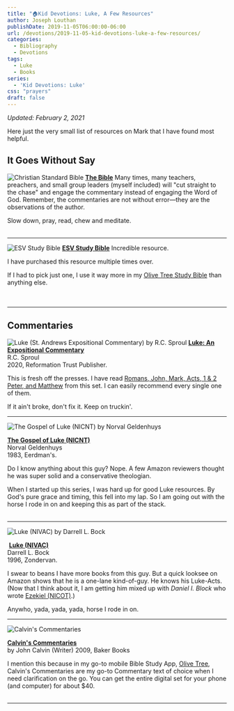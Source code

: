 ```yaml
---
title: "🏠Kid Devotions: Luke, A Few Resources"
author: Joseph Louthan
publishDate: 2019-11-05T06:00:00-06:00
url: /devotions/2019-11-05-kid-devotions-luke-a-few-resources/
categories:
  - Bibliography
  - Devotions
tags:
  - Luke
  - Books
series:
  - 'Kid Devotions: Luke'
css: "prayers"
draft: false
---
```

_Updated: February 2, 2021_

Here just the very small list of resources on Mark that I have found most helpful.

## It Goes Without Say

![Christian Standard Bible](https://ws-na.amazon-adsystem.com/widgets/q?_encoding=UTF8&ASIN=1535917156&Format=_SL250_&ID=AsinImage&MarketPlace=US&ServiceVersion=20070822&WS=1&tag=theologicus-20&language=en_US)
[**The Bible**](https://www.amazon.com/CSB-Outreach-Bible-Bibles-Holman/dp/1535917156?crid=1X4PIPYH6DDM1&dchild=1&keywords=csb+bible&qid=1619795755&sprefix=CSB+%2Caps%2C197&sr=8-4&linkCode=li3&tag=theologicus-20&linkId=b946558cfa0fe688e43bc1648d735a77&language=en_US&ref_=as_li_ss_il) Many times, many teachers, preachers, and small group leaders (myself included) will "cut straight to the chase" and engage the commentary instead of engaging the Word of God. Remember, the commentaries are not without error—they are the observations of the author.

Slow down, pray, read, chew and meditate.  
&nbsp;  

___

<p style="clear:both;">

![ESV Study Bible](https://ws-na.amazon-adsystem.com/widgets/q?_encoding=UTF8&ASIN=1433524619&Format=_SL160_&ID=AsinImage&MarketPlace=US&ServiceVersion=20070822&WS=1&tag=theologicus-20&language=en_US)
[**ESV Study Bible**](https://www.amazon.com/dp/1433524619?&linkCode=li2&tag=theologicus-20&linkId=2c7acb245df24de2bdd7463dc5d664a9&language=en_US&ref_=as_li_ss_il) Incredible resource.

I have purchased this resource multiple times over.

If I had to pick just one, I use it way more in my [Olive Tree Study Bible](https://www.olivetree.com) than anything else.  
&nbsp;  
&nbsp;  

___

## Commentaries

<p style="clear:both;">

![Luke (St. Andrews Expositional Commentary) by R.C. Sproul](https://ws-na.amazon-adsystem.com/widgets/q?_encoding=UTF8&ASIN=1642892815&Format=_SL160_&ID=AsinImage&MarketPlace=US&ServiceVersion=20070822&WS=1&tag=theologicus-20&language=en_US)
[**Luke: An Expositional Commentary**](https://www.amazon.com/Luke-Expositional-Commentary-R-C-Sproul/dp/1642892815?dchild=1&keywords=rc+sproul+luke&qid=1612379677&sr=8-3&linkCode=li2&tag=theologicus-20&linkId=1c8d7d1680ff40d2aa5b96a1598cde38&language=en_US&ref_=as_li_ss_il)  
R.C. Sproul  
2020, Reformation Trust Publisher.

This is fresh off the presses. I have read [Romans, John, Mark, Acts, 1 & 2 Peter, and Matthew](https://amzn.to/3jc5I02) from this set. I can easily recommend every single one of them.

If it ain't broke, don't fix it. Keep on truckin'.
&nbsp;  

___

<p style="clear:both;">

![The Gospel of Luke (NICNT) by Norval Geldenhuys](https://ws-na.amazon-adsystem.com/widgets/q?_encoding=UTF8&ASIN=B000GJDRIW&Format=_SL160_&ID=AsinImage&MarketPlace=US&ServiceVersion=20070822&WS=1&tag=theologicus-20&language=en_US#floatleft)

[**The Gospel of Luke (NICNT)**](https://www.amazon.com/Gospel-Luke-International-Commentary-Testament/dp/B000GJDRIW?dchild=1&keywords=Gospel+of+Luke+geldenhuys&qid=1612379574&sr=8-4&linkCode=li2&tag=theologicus-20&linkId=2cdcef7cf300326b77fcad72e7ffa1bf&language=en_US&ref_=as_li_ss_il)  
Norval Geldenhuys  
1983, Eerdman's.

Do I know anything about this guy? Nope. A few Amazon reviewers thought he was super solid and a conservative theologian.

When I started up this series, I was hard up for good Luke resources. By God's pure grace and timing, this fell into my lap.  So I am going out with the horse I rode in on and keeping this as part of the stack.  
&nbsp;  

___

<p style="clear:both;">

![Luke (NIVAC) by Darrell L. Bock](https://ws-na.amazon-adsystem.com/widgets/q?_encoding=UTF8&ASIN=0310493307&Format=_SL160_&ID=AsinImage&MarketPlace=US&ServiceVersion=20070822&WS=1&tag=theologicus-20&language=en_US)

![]()
[**Luke (NIVAC)**](https://www.amazon.com/Luke-Application-Commentary-Darrell-Bock/dp/0310493307?crid=347ZPYHP9R1AB&dchild=1&keywords=niv+application+commentary+luke&qid=1612379645&sprefix=NIV+appli%2Caps%2C178&sr=8-2&linkCode=li2&tag=theologicus-20&linkId=596f913d8f6ca38fca304c32f0b430ba&language=en_US&ref_=as_li_ss_il)  
Darrell L. Bock  
1996, Zondervan.

I swear to beans I have more books from this guy. But a quick looksee on Amazon shows that he is a one-lane kind-of-guy. He knows his Luke-Acts. (Now that I think about it, I am getting him mixed up with *Daniel I. Block* who wrote [Ezekiel (NICOT)](https://amzn.to/3azIXiq).)

Anywho, yada, yada, yada, horse I rode in on.
&nbsp;  

___

<p style="clear:both;">

![Calvin's Commentaries](https://ws-na.amazon-adsystem.com/widgets/q?_encoding=UTF8&ASIN=0802808026&Format=_SL160_&ID=AsinImage&MarketPlace=US&ServiceVersion=20070822&WS=1&tag=theologicus-20&language=en_US)

[**Calvin's Commentaries**](https://www.amazon.com/Calvins-Commentaries-Vol-John-Calvin/dp/0801013313/ref=as_li_ss_il?crid=3BE112SRHVN47&dchild=1&keywords=calvin+commentary+set&qid=1611178269&sprefix=Calvin+Comm%2Caps%2C169&sr=8-2&linkCode=li3&tag=theologicus-20&linkId=6ec914d2fa99d13f5465bc2a2eece759&language=en_US)  
by John Calvin (Writer)
2009, Baker Books

I mention this because in my go-to mobile Bible Study App, [Olive Tree](https://www.olivetree.com), Calvin's Commentaries are my go-to Commentary text of choice when I need clarification on the go. You can get the entire digital set for your phone (and computer) for about $40.  
&nbsp;  

___
